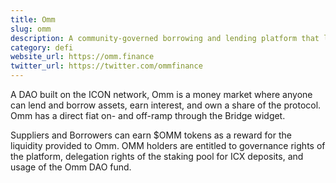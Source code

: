 ```yaml
---
title: Omm
slug: omm
description: A community-governed borrowing and lending platform that lets users borrow against ICON-based assets like ICX, sICX, IUSDC, and more.
category: defi
website_url: https://omm.finance
twitter_url: https://twitter.com/ommfinance
---
```


A DAO built on the ICON network, Omm is a money market where anyone can lend and borrow assets, earn interest, and own a share of the protocol. Omm has a direct fiat on- and off-ramp through the Bridge widget.

Suppliers and Borrowers can earn $OMM tokens as a reward for the liquidity provided to Omm. OMM holders are entitled to governance rights of the platform, delegation rights of the staking pool for ICX deposits, and usage of the Omm DAO fund.
